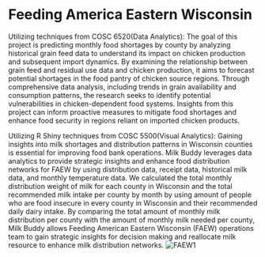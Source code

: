 # Feeding America Eastern Wisconsin
Utilizing techniques from COSC 6520(Data Analytics): The goal of this project is predicting monthly food shortages by county by analyzing historical grain feed data to understand its impact on chicken production and subsequent import dynamics. By examining the relationship between grain feed and residual use data and chicken production, it aims to forecast potential shortages in the food pantry of chicken source regions. Through comprehensive data analysis, including trends in grain availability and consumption patterns, the research seeks to identify potential vulnerabilities in chicken-dependent food systems. Insights from this project can inform proactive measures to mitigate food shortages and enhance food security in regions reliant on imported chicken products.

Utilizing R Shiny techniques from COSC 5500(Visual Analytics): Gaining insights into milk shortages and distribution patterns in Wisconsin counties is essential for improving food bank operations. Milk Buddy leverages data analytics to provide strategic insights and enhance food distribution networks for FAEW by using distribution data, receipt data, historical milk data, and monthly temperature data. We calculated the total monthly distribution weight of milk for each county in Wisconsin and the total recommended milk intake per county by month by using amount of people who are food insecure in every county in Wisconsin and their recommended daily dairy intake. By comparing the total amount of monthly milk distribution per county with the amount of monthly milk needed per county, Milk Buddy allows Feeding American Eastern Wisconsin (FAEW) operations team to gain strategic insights for decision making and reallocate milk resource to enhance milk distribution networks.
![FAEW1](https://github.com/user-attachments/assets/f7b04dd4-e9e0-4506-9477-fd44bbea93a9)
